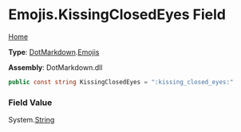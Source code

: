 # Emojis\.KissingClosedEyes Field

[Home](../../../README.md)

**Type**: [DotMarkdown](../../README.md)\.[Emojis](../README.md)

**Assembly**: DotMarkdown\.dll

```csharp
public const string KissingClosedEyes = ":kissing_closed_eyes:"
```

### Field Value

System\.[String](https://docs.microsoft.com/en-us/dotnet/api/system.string)
